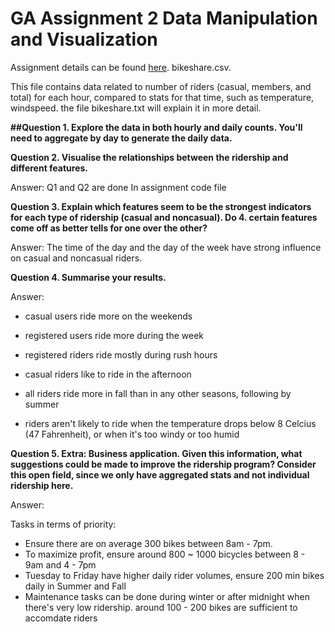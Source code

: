 # GA Assignment 2 Data Manipulation and Visualization 

Assignment details can be found [here](https://github.com/podopie/DAT18NYC/blob/master/assignments/02-data_manipulation_and_visualization.md).
bikeshare.csv. 

This file contains data related to number of riders (casual, members, and total) for each hour, compared to stats for that time, such as temperature, windspeed. the file bikeshare.txt will explain it in more detail.

**##Question 1. Explore the data in both hourly and daily counts. You'll need to aggregate by day to generate the daily data.**


**Question 2. Visualise the relationships between the ridership and different features.**

Answer: Q1 and Q2 are done In assignment code file

**Question 3. Explain which features seem to be the strongest indicators for each type of ridership (casual and noncasual). Do 4. certain features come off as better tells for one over the other?**

Answer: The time of the day and the day of the week have strong influence on casual and noncasual riders. 


**Question 4. Summarise your results.**

Answer:
* casual users ride more on the weekends
* registered users ride more during the week

* registered riders ride mostly during rush hours
* casual riders like to ride in the afternoon

* all riders ride more in fall than in any other seasons, following by summer
* riders aren't likely to ride when the temperature drops below 8 Celcius (47 Fahrenheit), or when it's too windy or too humid

**Question 5. Extra: Business application. Given this information, what suggestions could be made to improve the ridership program? Consider this open field, since we only have aggregated stats and not individual ridership here.**

Answer:

Tasks in terms of priority:
* Ensure there are on average 300 bikes between 8am - 7pm.
* To maximize profit, ensure around 800 ~ 1000 bicycles between 8 - 9am and 4 - 7pm 
* Tuesday to Friday have higher daily rider volumes, ensure 200 min bikes daily in Summer and Fall
* Maintenance tasks can be done during winter or after midnight when there's very low ridership. around 100 - 200 bikes are sufficient to accomdate riders
